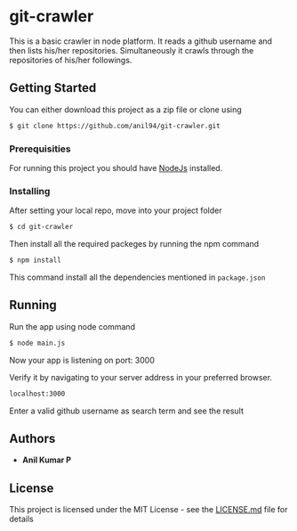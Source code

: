 # git-crawler

This is a basic crawler in node platform. It reads a github username and then lists his/her repositories. Simultaneously it crawls through the repositories of his/her followings.

## Getting Started

You can either download this project as a zip file or clone using
```sh
$ git clone https://github.com/anil94/git-crawler.git
```

### Prerequisities

For running this project you should have [NodeJs](https://nodejs.org/en/) installed.

### Installing

After setting your local repo, move into your project folder

```sh
$ cd git-crawler
```

Then install all the required packeges by running the npm command
```sh
$ npm install
```

This command install all the dependencies mentioned in `package.json`

## Running

Run the app using node command

```sh
$ node main.js
```

Now your app is listening on port: 3000

Verify it by navigating to your server address in your preferred browser.
```sh
localhost:3000
```

Enter a valid github username as search term and see the result

## Authors

* **Anil Kumar P**

## License

This project is licensed under the MIT License - see the [LICENSE.md](LICENSE.md) file for details
